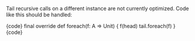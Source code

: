 Tail recursive calls on a different instance are not currently optimized. Code like this should be handled:

{code}
  final override def foreach(f: A => Unit) {
    f(head)
    tail.foreach(f)
  }
{code}
